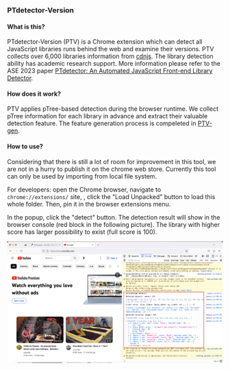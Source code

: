 ### PTdetector-Version



#### What is this?

PTdetector-Version (PTV) is a Chrome extension which can detect all JavaScript libraries runs behind the web and examine their versions. PTV collects over 6,000 libraries information from [cdnjs](https://cdnjs.com/). The library detection ability has academic research support. More information please refer to the ASE 2023 paper [PTdetector: An Automated JavaScript Front-end Library Detector](https://www.researchgate.net/publication/373638073_PTDETECTOR_An_Automated_JavaScript_Front-end_Library_Detector).

#### How does it work?

PTV applies pTree-based detection during the browser runtime. We collect pTree information for each library in advance and extract their valuable detection feature. The feature generation process is compeleted in [PTV-gen](https://github.com/aaronxyliu/PTV-gen).

#### How to use?

Considering that there is still a lot of room for improvement in this tool, we are not in a hurry to publish it on the chrome web store. Currently this tool can only be used by importing from local file system.

For developers: open the Chrome browser, navigate to `chrome://extensions/` site, , click the "Load Unpacked" button to load this whole folder. Then, pin it in the browser extensions menu.

In the popup, click the "detect" button. The detection result will show in the browser console (red block in the following picture). The library with higher score has larger possibility to exist (full score is 100).

![example](img/example.png)



